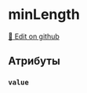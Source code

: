 # minLength
[:memo: Edit on github](https://github.com/tihonove/vscode-candy-sugar-extensions/edit/master/server/src/SugarElements/DefaultSugarElementInfos/TypeDefinitionElements/minLength.ts)


## Атрибуты
### `value`

